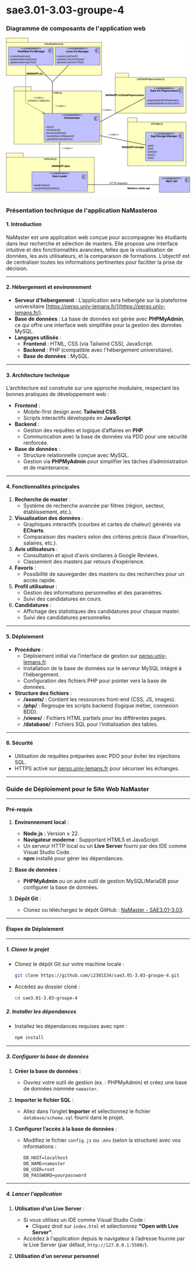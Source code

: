 # sae3.01-3.03-groupe-4

### Diagramme de composants de l'application web
![Diagramme de composants](assets/images/Diagramme_de_composants.png)

### Présentation technique de l'application NaMasteroo

#### **1. Introduction**
NaMaster est une application web conçue pour accompagner les étudiants dans leur recherche et sélection de masters. Elle propose une interface intuitive et des fonctionnalités avancées, telles que la visualisation de données, les avis utilisateurs, et la comparaison de formations. L’objectif est de centraliser toutes les informations pertinentes pour faciliter la prise de décision.

---

#### **2. Hébergement et environnement**
- **Serveur d'hébergement** : L’application sera hébergée sur la plateforme universitaire [https://perso.univ-lemans.fr/](https://perso.univ-lemans.fr/).
- **Base de données** : La base de données est gérée avec **PHPMyAdmin**, ce qui offre une interface web simplifiée pour la gestion des données MySQL.
- **Langages utilisés** :
  - **Frontend** : HTML, CSS (via Tailwind CSS), JavaScript.
  - **Backend** : PHP (compatible avec l'hébergement universitaire).
  - **Base de données** : MySQL.

---

#### **3. Architecture technique**
L’architecture est construite sur une approche modulaire, respectant les bonnes pratiques de développement web :
- **Frontend** :
  - Mobile-first design avec **Tailwind CSS**.
  - Scripts interactifs développés en **JavaScript**.
- **Backend** :
  - Gestion des requêtes et logique d’affaires en **PHP**.
  - Communication avec la base de données via PDO pour une sécurité renforcée.
- **Base de données** :
  - Structure relationnelle conçue avec MySQL.
  - Gestion via **PHPMyAdmin** pour simplifier les tâches d’administration et de maintenance.

---

#### **4. Fonctionnalités principales**
1. **Recherche de master** :
   - Système de recherche avancée par filtres (région, secteur, établissement, etc.).
2. **Visualisation des données** :
   - Graphiques interactifs (courbes et cartes de chaleur) générés via **ECharts**.
   - Comparaison des masters selon des critères précis (taux d’insertion, salaires, etc.).
3. **Avis utilisateurs** :
   - Consultation et ajout d'avis similaires à Google Reviews.
   - Classement des masters par retours d’expérience.
4. **Favoris** :
   - Possibilité de sauvegarder des masters ou des recherches pour un accès rapide.
5. **Profil utilisateur** :
   - Gestion des informations personnelles et des paramètres.
   - Suivi des candidatures en cours.
6. **Candidatures** :
   - Affichage des statistiques des candidatures pour chaque master.
   - Suivi des candidatures personnelles

---

#### **5. Déploiement**
- **Procédure** :
  - Déploiement initial via l'interface de gestion sur [perso.univ-lemans.fr](https://perso.univ-lemans.fr/).
  - Installation de la base de données sur le serveur MySQL intégré à l’hébergement.
  - Configuration des fichiers PHP pour pointer vers la base de données.
- **Structure des fichiers** :
  - **/assets/** : Contient les ressources front-end (CSS, JS, images).
  - **/php/** : Regroupe les scripts backend (logique métier, connexion BDD).
  - **/views/** : Fichiers HTML partiels pour les différentes pages.
  - **/database/** : Fichiers SQL pour l’initialisation des tables.

---

#### **6. Sécurité**
- Utilisation de requêtes préparées avec PDO pour éviter les injections SQL.
- HTTPS activé sur [perso.univ-lemans.fr](https://perso.univ-lemans.fr/) pour sécuriser les échanges.

---

### Guide de Déploiement pour le Site Web **NaMaster**

---

#### **Pré-requis**

1. **Environnement local** :
   - **Node.js** : Version ≥ 22.
   - **Navigateur moderne** : Supportant HTML5 et JavaScript.
   - Un serveur HTTP local ou un **Live Server** fourni par des IDE comme Visual Studio Code.
   - **npm** installé pour gérer les dépendances.

2. **Base de données** :
   - **PHPMyAdmin** ou un autre outil de gestion MySQL/MariaDB pour configurer la base de données.

3. **Dépôt Git** :
   - Clonez ou téléchargez le dépôt GitHub : [NaMaster - SAE3.01-3.03](https://github.com/i2301534/sae3.01-3.03-groupe-4/tree/main).

---

#### **Étapes de Déploiement**

---

##### 1. **Cloner le projet**
   - Clonez le dépôt Git sur votre machine locale :
     ```bash
     git clone https://github.com/i2301534/sae3.01-3.03-groupe-4.git
     ```
   - Accédez au dossier cloné :
     ```bash
     cd sae3.01-3.03-groupe-4
     ```

##### 2. **Installer les dépendances**
   - Installez les dépendances requises avec npm :
     ```bash
     npm install
     ```

---

##### 3. **Configurer la base de données**

1. **Créer la base de données** :
   - Ouvrez votre outil de gestion (ex. : PHPMyAdmin) et créez une base de données nommée `namaster`.

2. **Importer le fichier SQL** :
   - Allez dans l’onglet **Importer** et sélectionnez le fichier `database/schema.sql` fourni dans le projet.

3. **Configurer l’accès à la base de données** :
   - Modifiez le fichier `config.js` ou `.env` (selon la structure) avec vos informations :
     ```
     DB_HOST=localhost
     DB_NAME=namaster
     DB_USER=root
     DB_PASSWORD=yourpassword
     ```

---

##### 4. **Lancer l’application**

1. **Utilisation d’un Live Server** :
   - Si vous utilisez un IDE comme Visual Studio Code :
     - Cliquez droit sur `index.html` et sélectionnez **"Open with Live Server"**.
   - Accédez à l'application depuis le navigateur à l’adresse fournie par le Live Server (par défaut, `http://127.0.0.1:5500/`).

2. **Utilisation d’un serveur personnel**
